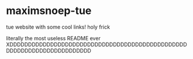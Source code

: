 # maximsnoep-tue
tue website with some cool links! holy frick


literally the most useless README ever XDDDDDDDDDDDDDDDDDDDDDDDDDDDDDDDDDDDDDDDDDDDDDDDDDDDDDDDDDDDDDDDDDDDDDDD
